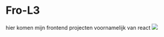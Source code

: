 # Fro-L3

hier komen mijn frontend projecten voornamelijk van react <img src="https://cdn.jsdelivr.net/gh/devicons/devicon/icons/react/react-original.svg" />
          
